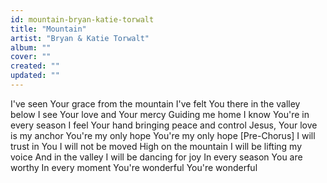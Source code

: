 ```yaml
---
id: mountain-bryan-katie-torwalt
title: "Mountain"
artist: "Bryan & Katie Torwalt"
album: ""
cover: ""
created: ""
updated: ""
---
```


I've seen Your grace from the mountain
I've felt You there in the valley below
I see Your love and Your mercy
Guiding me home
I know You're in every season
I feel Your hand bringing peace and control
Jesus, Your love is my anchor
You're my only hope
You're my only hope
[Pre-Chorus]
I will trust in You
I will not be moved
High on the mountain
I will be lifting my voice
And in the valley
I will be dancing for joy
In every season
You are worthy
In every moment
You're wonderful
You're wonderful